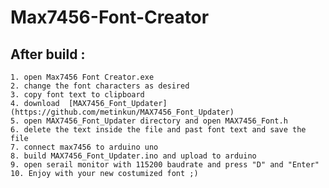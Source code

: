 # Max7456-Font-Creator

## After build :
	1. open Max7456 Font Creator.exe 
	2. change the font characters as desired
	3. copy font text to clipboard 
	4. download  [MAX7456_Font_Updater](https://github.com/metinkun/MAX7456_Font_Updater)
	5. open MAX7456_Font_Updater directory and open MAX7456_Font.h
	6. delete the text inside the file and past font text and save the file
	7. connect max7456 to arduino uno 
	8. build MAX7456_Font_Updater.ino and upload to arduino 
	9. open serail monitor with 115200 baudrate and press "D" and "Enter" 
	10. Enjoy with your new costumized font ;)
